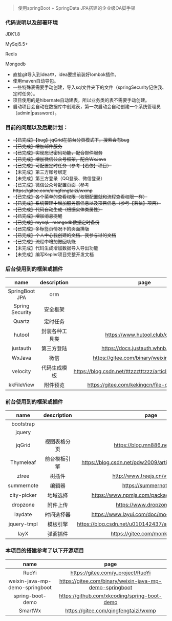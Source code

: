 > 使用springBoot + SpringData JPA搭建的企业级OA脚手架

###  代码说明以及部署环境

JDK1.8

MySql5.5+

Redis

Mongodb

- 直接git导入到idea中，idea要提前装好lombok插件。
- 使用maven自动导包。
- 一些特殊表需要手动创建，导入sql文件夹下的文件（springSecurity记住我、定时任务）。
- 项目使用的是hibernate自动建表，所以业务类的表不需要手动创建。
- 启动项目会自动在数据库中创建表，第一次启动会自动创建一个系统管理员（admin|password）。

### 目前的问题以及后期计划：

- ~~【已完成】【bug】jqGrid在前台分页模式下，搜索会有bug~~
- ~~【已完成】增加邮件服务~~
- ~~【已完成】实现忘记密码功能，配合邮件服务~~
- ~~【已完成】增加微信公众号框架，配合WxJava~~
- ~~【已完成】可配置定时任务（参考【若依】项目）~~
- 【未完成】第三方账号绑定
- 【未完成】第三方登录（QQ登录、微信登录）
- ~~【已完成】微信公众号配置页面（参考https://gitee.com/qingfengtaizi/wxmp~~
- ~~【已完成】各个菜单的查看权限（权限配置就和流程查看权限一样）~~
- ~~【已完成】系统管理中增加服务器信息以及项目信息（参考【若依】项目）~~
- ~~【已完成】代码自动生成（根据实体类属性）~~
- ~~【已完成】增加消息提醒~~
- ~~【已完成】mysql、mongodb数据定时备份~~
- ~~【已完成】多标签页情况下的页面排版~~
- ~~【已完成】个人中心我创建的文档、我参与过的文档~~
- ~~【已完成】流程中增加撤回功能~~
- 【未完成】代码生成增加数据导入导出功能
- 【未完成】编写Kepler项目完整开发文档

### 后台使用到的框架或插件
|  name |  description | page |
| :------------: | :------------: | :------------: |
| SpringBoot JPA | orm |  |
| Spring Security  |  安全框架 |  |
| Quartz | 定时任务 |  |
| hutool | 封装各种工具类 | https://www.hutool.club/docs/#/ |
| justauth | 第三方登陆 | https://docs.justauth.whnb.wang/#/ |
| WxJava | 微信 | https://gitee.com/binary/weixin-java-tools |
| velocity | 代码生成模板 | https://blog.csdn.net/tttzzztttzzz/article/details/90720877 |
| kkFileView | 附件预览 | https://gitee.com/kekingcn/file-online-preview |

### 前台使用到的框架或插件
|  name |  description | page |
| :------------: | :------------: | :------------: |
| bootstrap |  |  |
| jquery |  |  |
| jqGrid | 视图表格分页 | https://blog.mn886.net/jqGrid/ |
| Thymeleaf | 前台模板引擎 | https://blog.csdn.net/pdw2009/article/details/44700897 |
| ztree | 树插件 |  http://www.treejs.cn/v3/api.php |
| summernote | 编辑器 | https://summernote.org |
| city-picker | 地域选择 | https://www.npmjs.com/package/city-picker-pc |
| dropzone | 附件上传 | https://www.dropzonejs.com |
| laydate | 时间选择器 | https://www.layui.com/doc/modules/laydate.html |
| jquery-tmpl | 模板引擎 | https://blog.csdn.net/u010142437/article/details/84399222 |
| layX | 弹窗插件 | https://gitee.com/monksoul/LayX |

### 本项目的搭建参考了以下开源项目
|  name | page |
| :------------: | :------------: |
| RuoYi | https://gitee.com/y_project/RuoYi |
| weixin-java-mp-demo-springboot | https://gitee.com/binary/weixin-java-mp-demo-springboot |
| spring-boot-demo | https://github.com/xkcoding/spring-boot-demo |
| SmartWx | https://gitee.com/qingfengtaizi/wxmp |